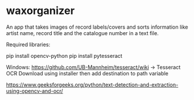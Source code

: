 # waxorganizer
An app that takes images of record labels/covers and sorts information like artist name, record title and the catalogue number in a text file.

Required libraries:

pip install opencv-python
pip install pytesseract

Windows:
https://github.com/UB-Mannheim/tesseract/wiki -> Tesseract OCR
Download using installer then add destination to path variable

https://www.geeksforgeeks.org/python/text-detection-and-extraction-using-opencv-and-ocr/
